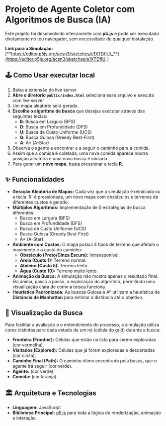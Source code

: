 # Projeto de Agente Coletor com Algoritmos de Busca (IA)

Este projeto foi desenvolvido inteiramente com **p5.js** e pode ser executado diretamente no teu navegador, sem necessidade de qualquer instalação.

**Link para a Simulação:**
[**https://editor.p5js.org/acsn3/sketches/e1XTDflU\_**](https://editor.p5js.org/acsn3/sketches/e1XTDflU_)

## 🕹️ Como Usar executar local

1.   Baixa a extensão do live server
1.  **Abre o diretorio `public/index.html`** seleciona esse arquivo e executa com live server
2.  Um mapa aleatório será gerado.
3.  **Escolhe o algoritmo de busca** que desejas executar através das seguintes teclas:
    - **B**: Busca em Largura (BFS)
    - **D**: Busca em Profundidade (DFS)
    - **U**: Busca de Custo Uniforme (UCS)
    - **G**: Busca Gulosa (Greedy Best-First)
    - **A**: A\* (A-Star)
4.  Observa o agente a encontrar e a seguir o caminho para a comida.
5.  Assim que a comida é coletada, uma nova comida aparece noutra posição aleatória e uma nova busca é iniciada.
6.  Para gerar um **novo mapa**, basta pressionar a tecla **R**.

## ✨ Funcionalidades

- **Geração Aleatória de Mapas:** Cada vez que a simulação é reiniciada ou a tecla 'R' é pressionada, um novo mapa com obstáculos e terrenos de diferentes custos é gerado.
- **Múltiplos Algoritmos:** Implementação de 5 estratégias de busca diferentes:
  - Busca em Largura (BFS)
  - Busca em Profundidade (DFS)
  - Busca de Custo Uniforme (UCS)
  - Busca Gulosa (Greedy Best-First)
  - A\* (A-Star)
- **Ambiente com Custos:** O mapa possui 4 tipos de terreno que afetam o movimento e o custo do caminho:
  - **Obstáculo (Preto/Cinza Escuro):** Intransponível.
  - **Areia (Custo 1):** Terreno normal.
  - **Atoleiro (Custo 5):** Terreno lento.
  - **Água (Custo 10):** Terreno muito lento.
- **Animação da Busca:** A simulação não mostra apenas o resultado final. Ela anima, passo a passo, a exploração do algoritmo, permitindo uma visualização clara de como a busca funciona.
- **Heurística Padronizada:** As buscas Gulosa e A\* utilizam a heurística de **Distância de Manhattan** para estimar a distância até o objetivo.

## 🎨 Visualização da Busca

Para facilitar a avaliação e o entendimento do processo, a simulação utiliza cores distintas para cada estado de um nó (célula do grid) durante a busca:

- **Fronteira (Frontier):** Células que estão na lista para serem exploradas (cor vermelha).
- **Visitados (Explored):** Células que já foram exploradas e descartadas (cor cinza).
- **Caminho Final (Path):** O caminho ótimo encontrado pela busca, que o agente irá seguir (cor verde).
- **Agente:** (cor verde).
- **Comida:** (cor laranja).

## 🏛️ Arquitetura e Tecnologias

- **Linguagem:** JavaScript
- **Biblioteca Principal:** [p5.js](https://p5js.org/) para toda a lógica de renderização, animação e interação.

